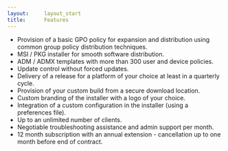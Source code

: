 ```yaml
---
layout:		layout_start
title:		Features
---
```

- Provision of a basic GPO policy for expansion and distribution using common group policy distribution techniques.
- MSI / PKG installer for smooth software distribution.
- ADM / ADMX templates with more than 300 user and device policies.
- Update control without forced updates.
- Delivery of a release for a platform of your choice at least in a quarterly cycle.
- Provision of your custom build from a secure download location.
- Custom branding of the installer with a logo of your choice.
- Integration of a custom configuration in the installer (using a preferences file).
- Up to an unlimited number of clients.
- Negotiable troubleshooting assistance and admin support per month.
- 12 month subscription with an annual extension - cancellation up to one month before end of contract.

<br/>